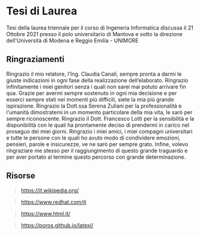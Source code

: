 # Tesi di Laurea
Tesi della laurea triennale per il corso di Ingeneria Informatica discussa il 21 Ottobre 2021 presso il polo universitario di Mantova e sotto la direzione dell'Università di Modena e Reggio Emilia - UNIMORE


## Ringraziamenti

Ringrazio il mio relatore, l'Ing. Claudia Canali, sempre pronta a darmi le giuste indicazioni in ogni fase della realizzazione dell’elaborato. 
Ringrazio infinitamente i miei genitori senza i quali non sarei mai potuto arrivare fin qua.
Grazie per avermi sempre sostenuto in ogni mia decisione e per esserci sempre stati nei momenti più difficili, siete la mia più grande ispirazione.
Ringrazio la Dott.ssa Serena Zuliani per la professionalità e l'umanità dimostratemi in un momento particolare della mia vita, le sarò per sempre riconoscente.
Ringrazio il Dott. Francesco Lotti per la sensibilità e la disponibilità con le quali ha prontamente deciso di prendermi in carico nel proseguo dei miei giorni. Ringrazio i miei amici, i miei compagni universitari e tutte le persone con le quali ho avuto modo di condividere emozioni, pensieri, parole e insicurezze, ve ne sarò per sempre grato. 
Infine, volevo ringraziare me stesso per il raggiungimento di questo grande traguardo e per aver portato al termine questo percorso con grande determinazione.

## Risorse

> https://it.wikipedia.org/

> https://www.redhat.com/it

> https://www.html.it/

> https://poros.github.io/latexi/
